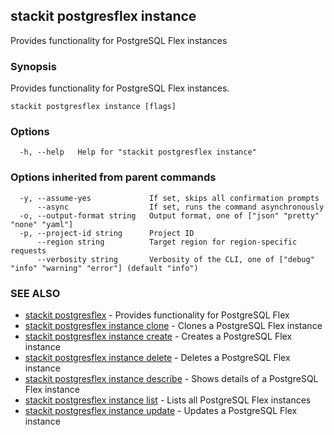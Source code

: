 ## stackit postgresflex instance

Provides functionality for PostgreSQL Flex instances

### Synopsis

Provides functionality for PostgreSQL Flex instances.

```
stackit postgresflex instance [flags]
```

### Options

```
  -h, --help   Help for "stackit postgresflex instance"
```

### Options inherited from parent commands

```
  -y, --assume-yes             If set, skips all confirmation prompts
      --async                  If set, runs the command asynchronously
  -o, --output-format string   Output format, one of ["json" "pretty" "none" "yaml"]
  -p, --project-id string      Project ID
      --region string          Target region for region-specific requests
      --verbosity string       Verbosity of the CLI, one of ["debug" "info" "warning" "error"] (default "info")
```

### SEE ALSO

* [stackit postgresflex](./stackit_postgresflex.md)	 - Provides functionality for PostgreSQL Flex
* [stackit postgresflex instance clone](./stackit_postgresflex_instance_clone.md)	 - Clones a PostgreSQL Flex instance
* [stackit postgresflex instance create](./stackit_postgresflex_instance_create.md)	 - Creates a PostgreSQL Flex instance
* [stackit postgresflex instance delete](./stackit_postgresflex_instance_delete.md)	 - Deletes a PostgreSQL Flex instance
* [stackit postgresflex instance describe](./stackit_postgresflex_instance_describe.md)	 - Shows details of a PostgreSQL Flex instance
* [stackit postgresflex instance list](./stackit_postgresflex_instance_list.md)	 - Lists all PostgreSQL Flex instances
* [stackit postgresflex instance update](./stackit_postgresflex_instance_update.md)	 - Updates a PostgreSQL Flex instance

